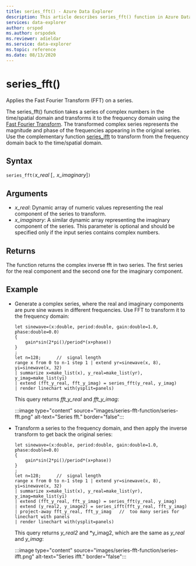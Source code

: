 ```yaml
---
title: series_fft() - Azure Data Explorer
description: This article describes series_fft() function in Azure Data Explorer.
services: data-explorer
author: orspod
ms.author: orspodek
ms.reviewer: adieldar
ms.service: data-explorer
ms.topic: reference
ms.date: 08/13/2020
---
```

# series_fft()

Applies the Fast Fourier Transform (FFT) on a series.  

The series_fft() function takes a series of complex numbers in the time/spatial domain and transforms it to the frequency domain using the [Fast Fourier Transform](https://en.wikipedia.org/wiki/Fast_Fourier_transform). The transformed complex series represents the magnitude and phase of the frequencies appearing in the original series. Use the complementary function [series_ifft](series-ifft-function.md) to transform from the frequency domain back to the time/spatial domain.

## Syntax

`series_fft(`*x_real* [`,` *x_imaginary*]`)`

## Arguments

* *x_real*: Dynamic array of numeric values representing the real component of the series to transform.
* *x_imaginary*: A similar dynamic array representing the imaginary component of the series. This parameter is optional and should be specified only if the input series contains complex numbers.

## Returns

The function returns the complex inverse fft in two series. The first series for the real component and the second one for the imaginary component.

## Example

* Generate a complex series, where the real and imaginary components are pure sine waves in different frequencies. Use FFT to transform it to the frequency domain:

    <!-- csl: https://help.kusto.windows.net/Samples -->
    ```kusto
    let sinewave=(x:double, period:double, gain:double=1.0, phase:double=0.0)
    {
        gain*sin(2*pi()/period*(x+phase))
    }
    ;
    let n=128;      //  signal length
    range x from 0 to n-1 step 1 | extend yr=sinewave(x, 8), yi=sinewave(x, 32)
    | summarize x=make_list(x), y_real=make_list(yr), y_imag=make_list(yi)
    | extend (fft_y_real, fft_y_imag) = series_fft(y_real, y_imag)
    | render linechart with(ysplit=panels)
    ```
    
    This query returns *fft_y_real* and *fft_y_imag*:  
    
    :::image type="content" source="images/series-fft-function/series-fft.png" alt-text="Series fft." border="false":::
    
* Transform a series to the frequency domain, and then apply the inverse transform to get back the original series:

    <!-- csl: https://help.kusto.windows.net/Samples -->
    ```kusto
    let sinewave=(x:double, period:double, gain:double=1.0, phase:double=0.0)
    {
        gain*sin(2*pi()/period*(x+phase))
    }
    ;
    let n=128;      //  signal length
    range x from 0 to n-1 step 1 | extend yr=sinewave(x, 8), yi=sinewave(x, 32)
    | summarize x=make_list(x), y_real=make_list(yr), y_imag=make_list(yi)
    | extend (fft_y_real, fft_y_imag) = series_fft(y_real, y_imag)
    | extend (y_real2, y_image2) = series_ifft(fft_y_real, fft_y_imag)
    | project-away fft_y_real, fft_y_imag   //  too many series for linechart with panels
    | render linechart with(ysplit=panels)
    ```
    
    This query returns *y_real2* and *y_imag2, which are the same as *y_real* and *y_imag*:  
    
    :::image type="content" source="images/series-fft-function/series-ifft.png" alt-text="Series ifft." border="false":::
    